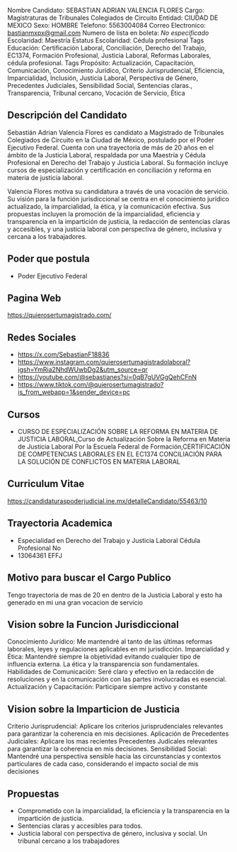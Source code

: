Nombre Candidato: SEBASTIAN ADRIAN VALENCIA FLORES
Cargo: Magistraturas de Tribunales Colegiados de Circuito
Entidad: CIUDAD DE MEXICO
Sexo: HOMBRE
Telefono: 5563004084
Correo Electronico: bastianmxpx@gmail.com
Numero de lista en boleta: *No especificado*
Escolaridad: Maestría
Estatus Escolaridad: Cédula profesional
Tags Educación: Certificación Laboral, Conciliación, Derecho del Trabajo, EC1374, Formación Profesional, Justicia Laboral, Reformas Laborales, cédula profesional.
Tags Propósito: Actualización, Capacitación, Comunicación, Conocimiento Jurídico, Criterio Jurisprudencial, Eficiencia, Imparcialidad, Inclusión, Justicia Laboral, Perspectiva de Género, Precedentes Judiciales, Sensibilidad Social, Sentencias claras., Transparencia, Tribunal cercano, Vocación de Servicio, Ética


## Descripción del Candidato 

Sebastián Adrian Valencia Flores es candidato a Magistrado de Tribunales Colegiados de Circuito en la Ciudad de México, postulado por el Poder Ejecutivo Federal. Cuenta con una trayectoria de más de 20 años en el ámbito de la Justicia Laboral, respaldada por una Maestría y Cédula Profesional en Derecho del Trabajo y Justicia Laboral. Su formación incluye cursos de especialización y certificación en conciliación y reforma en materia de justicia laboral.

Valencia Flores motiva su candidatura a través de una vocación de servicio. Su visión para la función jurisdiccional se centra en el conocimiento jurídico actualizado, la imparcialidad, la ética, y la comunicación efectiva. Sus propuestas incluyen la promoción de la imparcialidad, eficiencia y transparencia en la impartición de justicia, la redacción de sentencias claras y accesibles, y una justicia laboral con perspectiva de género, inclusiva y cercana a los trabajadores.


## Poder que postula

- Poder Ejecutivo Federal


## Pagina Web

https://quierosertumagistrado.com/


## Redes Sociales

- https://x.com/SebastianF18836
- https://www.instagram.com/quierosertumagistradolaboral?igsh=YmRia2NhdWUwbDg2&utm_source=qr
- https://youtube.com/@sebastianes?si=0qB7gUVGgQehCFnN
- https://www.tiktok.com/@quierosertumagistrado?is_from_webapp=1&sender_device=pc


## Cursos

- CURSO DE ESPECIALIZACIÓN SOBRE LA REFORMA EN MATERIA DE JUSTICIA LABORAL,Curso de Actualización Sobre la Reforma en Materia de Justicia Laboral  Por la Escuela Federal de Formación,CERTIFICACIÓN DE COMPETENCIAS LABORALES EN EL EC1374 CONCILIACIÓN PARA LA SOLUCIÓN DE CONFLICTOS EN MATERIA LABORAL


## Curriculum Vitae

https://candidaturaspoderjudicial.ine.mx/detalleCandidato/55463/10


## Trayectoria Academica

- Especialidad en Derecho del Trabajo y Justicia Laboral Cédula Profesional No
- 13064361 EFFJ


## Motivo para buscar el Cargo Publico

Tengo trayectoria de mas de 20 en dentro de la Justicia Laboral y esto ha generado en mi una gran vocacion de servicio


## Vision sobre la Funcion Jurisdiccional

Conocimiento Jurídico: Me mantendré al tanto de las últimas reformas laborales, leyes y regulaciones aplicables en mi jurisdicción. Imparcialidad y Ética: Mantendré siempre la objetividad evitando cualquier tipo de influencia externa. La ética y la transparencia son fundamentales. Habilidades de Comunicación: Seré claro y efectivo en la redacción de resoluciones y en la comunicación con las partes involucradas es esencial. Actualización y Capacitación: Participare siempre activo y constante


## Vision sobre la Imparticion de Justicia

Criterio Jurisprudencial: Aplicare los criterios jurisprudenciales relevantes para garantizar la coherencia en mis decisiones. Aplicación de Precedentes Judiciales: Aplicare los mas recientes Precedentes Judicales relevantes para garantizar la coherencia en mis decisiones. Sensibilidad Social: Mantendré una perspectiva sensible hacia las circunstancias y contextos particulares de cada caso, considerando el impacto social de mis decisiones


## Propuestas

- Comprometido con la imparcialidad, la eficiencia y la transparencia en la impartición de justicia.
- Sentencias claras y accesibles para todos.
- Justicia laboral con perspectiva de género, inclusiva y social. Un tribunal cercano a los trabajadores

